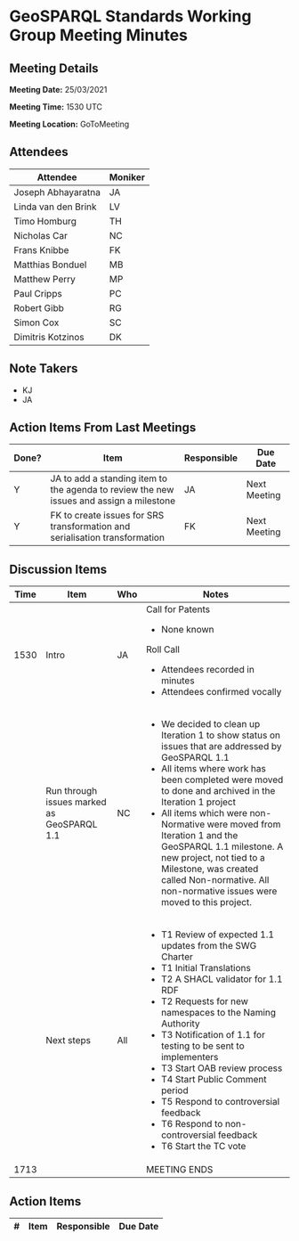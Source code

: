 # GeoSPARQL Standards Working Group Meeting Minutes
## Meeting Details
**Meeting Date:** 25/03/2021

**Meeting Time:** 1530 UTC

**Meeting Location:** GoToMeeting  

## Attendees
Attendee | Moniker |
---- | ---- |
Joseph Abhayaratna | JA |
Linda van den Brink | LV |
Timo Homburg | TH |
Nicholas Car | NC |
Frans Knibbe | FK |
Matthias Bonduel | MB |
Matthew Perry | MP |
Paul Cripps | PC |
Robert Gibb | RG |
Simon Cox | SC |
Dimitris Kotzinos | DK |


## Note Takers
- KJ
- JA

## Action Items From Last Meetings
Done? | Item | Responsible | Due Date |
---- | ---- | ---- | --- |
Y | JA to add a standing item to the agenda to review the new issues and assign a milestone | JA | Next Meeting |
Y | FK to create issues for SRS transformation and serialisation transformation | FK | Next Meeting |

## Discussion Items
Time | Item | Who | Notes |
---- | ---- | ---- | ---- |
1530 | Intro | JA | Call for Patents<ul><li>None known</li></ul>Roll Call<ul><li>Attendees recorded in minutes</li><li>Attendees confirmed vocally</li></ul> |
<br/> | Run through issues marked as GeoSPARQL 1.1 | NC | <ul><li>We decided to clean up Iteration 1 to show status on issues that are addressed by GeoSPARQL 1.1</li><li>All items where work has been completed were moved to done and archived in the Iteration 1 project</li><li>All items which were non-Normative were moved from Iteration 1 and the GeoSPARQL 1.1 milestone. A new project, not tied to a Milestone, was created called Non-normative. All non-normative issues were moved to this project.</li></ul> |
<br/> | Next steps | All | <ul><li> T1 Review of expected 1.1 updates from the SWG Charter</li><li> T1 Initial Translations</li><li> T2 A SHACL validator for 1.1 RDF</li><li> T2 Requests for new namespaces to the Naming Authority</li><li> T3 Notification of 1.1 for testing to be sent to implementers</li><li> T3 Start OAB review process</li><li> T4 Start Public Comment period</li><li> T5 Respond to controversial feedback</li><li> T6 Respond to non-controversial feedback</li><li> T6 Start the TC vote</li></ul> |
1713 | | | MEETING ENDS |

## Action Items
\# | Item | Responsible | Due Date |
---- | ---- | ---- | ---- |
